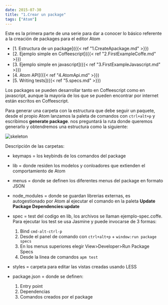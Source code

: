 ```yaml
---
date: 2015-07-30
title: "1.Crear un package"
tags: ["Atom"]
---
```

Este es la primera parte de una serie para dar a conocer lo básico referente a la creación de packages para el editor Atom
<!--more-->

* [1. Estructura de un package]({{< ref "1.CreateApackage.md" >}})
* [2. Ejemplo simple en Coffeescript]({{< ref "2.FirstExampleCoffe.md" >}})
* [3. Ejemplo simple en javascript]({{< ref "3.FirstExampleJavascript.md" >}})
* [4. Atom API]({{< ref "4.AtomApi.md" >}})
* [5. Writing tests]({{< ref "5.specs.md" >}})

Los packages se pueden desarrollar tanto en Coffeescript como en javascript, aunque la mayoría de los que se pueden encontrar por internet están escritos en Coffeescript.

Para generar una carpeta con la estructura que debe seguir un paquete, desde el propio Atom lanzamos la paleta de comandos con `ctrl+alt+p` y escribimos **generate package**. nos preguntará la ruta donde queremos generarlo y obtendremos una estructura como la siguiente:

![skeleton](http://83.45.33.19/Atom/1.1.png)

Descripción de las carpetas:
*	keymaps = los keybinds de los comandos del package

*	lib = donde residen los modelos y conloadores que extienden el comportamiento de Atom

* 	menus = donde se definen los diferentes menus del package en formato JSON

* node_modules = donde se guardan librerias externas, es autogestionado por Atom al ejecutar el comando en la paleta **Update Package Dependencies:update**

* spec = test del codigo en lib, los archivos se llaman ejemplo-spec.coffe. Para ejecutar los test se usa Jasmine y puede invocarse de 3 formas:
	1. Bind `cmd-alt-ctrl-p`
	2. Desde el panel de comando con `ctrl+alt+p` + `window:run package specs`
	3. En los menus superiores elegir View>Developer>Run Package Specs
	4. Desde la linea de comandos `apm test`

* styles = carpeta para editar las vistas creadas usando LESS

* package.json = donde se definen:
	1. Entry point
	2. Dependencias
	3. Comandos creados por el package
